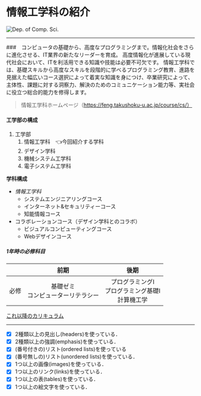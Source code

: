 # 情報工学科の紹介

<!-- Markdown記法を使って学科の紹介ページを作る -->
![Dep. of Comp. Sci.](https://feng.takushoku-u.ac.jp/albums/abm00004330.jpg "情報工学科")

---

###　コンピュータの基礎から、高度なプログラミングまで。情報化社会をさらに進化させる、IT業界の新たなリーダーを育成。
高度情報化が進展している現代社会において、ITを利活用できる知識や技能は必要不可欠です。
情報工学科では、基礎スキルから高度なスキルを段階的に学べるプログラミング教育、進路を見据えた幅広いコース選択によって着実な知識を身につけ、卒業研究によって、主体性、課題に対する洞察力、解決のためのコミュニケーション能力等、実社会に役立つ総合的能力を修得します。
>情報工学科ホームページ（https://feng.takushoku-u.ac.jp/course/cs/）

#### 工学部の構成
   1. 工学部
      1. 情報工学科　:point_left:今回紹介する学科
      1. デザイン学科
      1. 機械システム工学科
      1. 電子システム工学科

**学科構成**
- *情報工学科*
    - システムエンジニアリングコース
    - インターネット&セキュリティーコース
    - 知能情報コース
- コラボレーションコース（デザイン学科とのコラボ）
    - ビジュアルコンピューティングコース
    - Webデザインコース

##### 1年時の必修科目


|　|前期|後期|
|:--|:--:|:--:|
|必修|基礎ゼミ<br> コンピューターリテラシー|プログラミングI<br>プログラミング基礎Ⅰ<br>計算機工学|

[これ以降のカリキュラム](https://feng.takushoku-u.ac.jp/course/cs/curriculum.html)




---
<!-- この部分より上に記述を追加して下のチェックボックスで確認する -->
- [x] 2種類以上の見出し(headers)を使っている．
- [x] 2種類以上の強調(emphasis)を使っている．
- [x] (番号付きの)リスト(ordered lists)を使っている
- [x] (番号無しの)リスト(unordered lists)を使っている．
- [x] 1つ以上の画像(images)を使っている．
- [x] 1つ以上のリンク(links)を使っている．
- [x] 1つ以上の表(tables)を使っている．
- [x] 1つ以上の絵文字を使っている．
